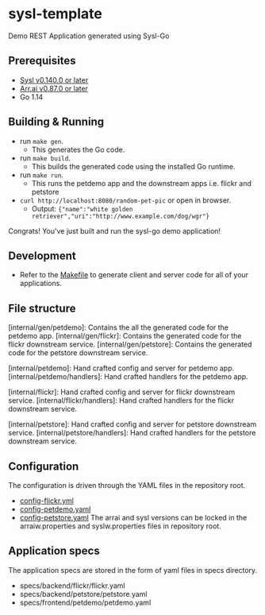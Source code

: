 # sysl-template

Demo REST Application generated using Sysl-Go

## Prerequisites

- [Sysl v0.140.0 or later ](https://sysl.io/docs/install/)
- [Arr.ai v0.87.0 or later](https://github.com/arr-ai/arrai)
- Go 1.14

## Building & Running

- run `make gen`. 
  - This generates the Go code.
- run `make build`. 
  - This builds the generated code using the installed Go runtime.
- run `make run`.
  - This runs the petdemo app and the downstream apps i.e. flickr and petstore
- `curl http://localhost:8080/random-pet-pic` or open in browser.
  - Output: `{"name":"white golden retriever","uri":"http://www.example.com/dog/wgr"}`

Congrats! You've just built and run the sysl-go demo application!

## Development

- Refer to the [Makefile](Makefile) to generate client and server code for all of your applications.

## File structure

[internal/gen/petdemo]: Contains the all the generated code for the petdemo app.
[internal/gen/flickr]: Contains the generated code for the flickr downstream service.
[internal/gen/petstore]: Contains the generated code for the petstore downstream service.

[internal/petdemo]: Hand crafted config and server for petdemo app.
[internal/petdemo/handlers]: Hand crafted handlers for the petdemo app.

[internal/flickr]: Hand crafted config and server for flickr downstream service.
[internal/flickr/handlers]: Hand crafted handlers for the flickr downstream service.

[internal/petstore]: Hand crafted config and server for petstore downstream service.
[internal/petstore/handlers]: Hand crafted handlers for the petstore downstream service.

## Configuration

The configuration is driven through the YAML files in the repository root.
- [config-flickr.yml](config-flickr.yml)
- [config-petdemo.yaml](config-petdemo.yaml)
- [config-petstore.yaml](config-petstore.yaml)
The arrai and sysl versions can be locked in the arraiw.properties and syslw.properties files in repository root.

## Application specs

The application specs are stored in the form of yaml files in specs directory. 
- specs/backend/flickr/flickr.yaml
- specs/backend/petstore/petstore.yaml
- specs/frontend/petdemo/petdemo.yaml
